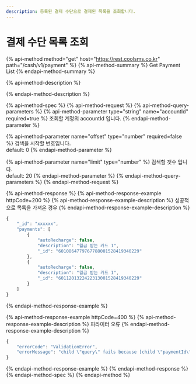```yaml
---
description: 등록된 결제 수단으로 결제된 목록을 조회합니다.
---
```


# 결제 수단 목록 조회

{% api-method method="get" host="https://rest.coolsms.co.kr" path="/cash/v1/payment" %}
{% api-method-summary %}
Get Payment List
{% endapi-method-summary %}

{% api-method-description %}

{% endapi-method-description %}

{% api-method-spec %}
{% api-method-request %}
{% api-method-query-parameters %}
{% api-method-parameter type="string" name="accountId" required=true %}
조회할 계정의 accountId 입니다.
{% endapi-method-parameter %}

{% api-method-parameter name="offset" type="number" required=false %}
검색을 시작할 번호입니다.  
default: 0
{% endapi-method-parameter %}

{% api-method-parameter name="limit" type="number" %}
검색할 갯수 입니다.  
default: 20
{% endapi-method-parameter %}
{% endapi-method-query-parameters %}
{% endapi-method-request %}

{% api-method-response %}
{% api-method-response-example httpCode=200 %}
{% api-method-response-example-description %}
성공적으로 목록을 가져온 경우
{% endapi-method-response-example-description %}

```javascript
{
    "_id": "xxxxxx",
    "payments": [
        {
            "autoRecharge": false,
            "description": "월급 받는 카드 1",
            "_id": "6010864779767788001528419340229"
        },
        {
            "autoRecharge": false,
            "description": "월급 받는 카드 1",
            "_id": "6011201322422313001528419340229"
        }
    ]
}
```
{% endapi-method-response-example %}

{% api-method-response-example httpCode=400 %}
{% api-method-response-example-description %}
파라미터 오류
{% endapi-method-response-example-description %}

```javascript
{
    "errorCode": "ValidationError",
    "errorMessage": "child \"query\" fails because [child \"paymentId\" fails because [\"paymentId\" is required]]"
}
```
{% endapi-method-response-example %}
{% endapi-method-response %}
{% endapi-method-spec %}
{% endapi-method %}



